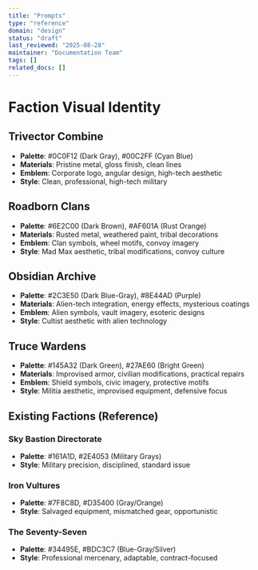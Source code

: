 ```yaml
---
title: "Prompts"
type: "reference"
domain: "design"
status: "draft"
last_reviewed: "2025-08-28"
maintainer: "Documentation Team"
tags: []
related_docs: []
---
```


# Faction Visual Identity

## Trivector Combine

- **Palette**: #0C0F12 (Dark Gray), #00C2FF (Cyan Blue)
- **Materials**: Pristine metal, gloss finish, clean lines
- **Emblem**: Corporate logo, angular design, high-tech aesthetic
- **Style**: Clean, professional, high-tech military

## Roadborn Clans  

- **Palette**: #6E2C00 (Dark Brown), #AF601A (Rust Orange)
- **Materials**: Rusted metal, weathered paint, tribal decorations
- **Emblem**: Clan symbols, wheel motifs, convoy imagery
- **Style**: Mad Max aesthetic, tribal modifications, convoy culture

## Obsidian Archive

- **Palette**: #2C3E50 (Dark Blue-Gray), #8E44AD (Purple)  
- **Materials**: Alien-tech integration, energy effects, mysterious coatings
- **Emblem**: Alien symbols, vault imagery, esoteric designs
- **Style**: Cultist aesthetic with alien technology

## Truce Wardens

- **Palette**: #145A32 (Dark Green), #27AE60 (Bright Green)
- **Materials**: Improvised armor, civilian modifications, practical repairs
- **Emblem**: Shield symbols, civic imagery, protective motifs
- **Style**: Militia aesthetic, improvised equipment, defensive focus

## Existing Factions (Reference)

### Sky Bastion Directorate

- **Palette**: #161A1D, #2E4053 (Military Grays)
- **Style**: Military precision, disciplined, standard issue

### Iron Vultures

- **Palette**: #7F8C8D, #D35400 (Gray/Orange)
- **Style**: Salvaged equipment, mismatched gear, opportunistic

### The Seventy-Seven

- **Palette**: #34495E, #BDC3C7 (Blue-Gray/Silver)
- **Style**: Professional mercenary, adaptable, contract-focused
